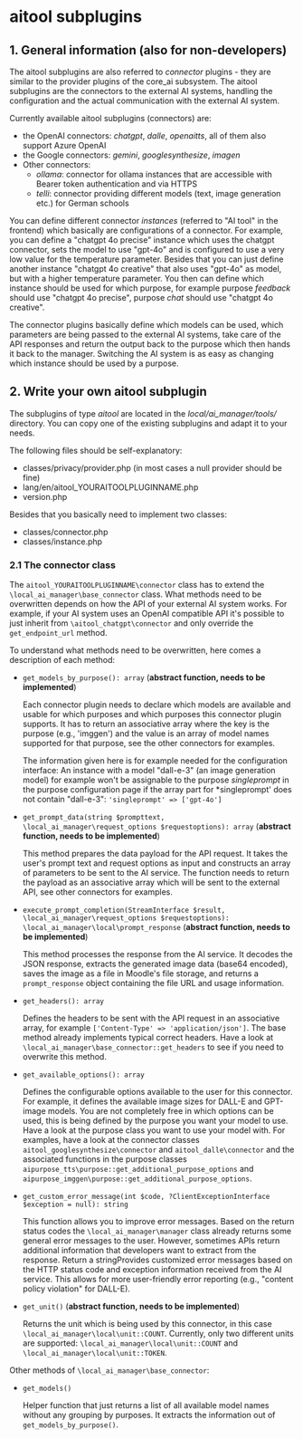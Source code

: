 # aitool subplugins

## 1. General information (also for non-developers)

The aitool subplugins are also referred to *connector* plugins - they are similar to the provider plugins of the core_ai subsystem. The aitool subplugins are the connectors to the external AI systems, handling the configuration and the actual communication with the external AI system.

Currently available aitool subplugins (connectors) are:
- the OpenAI connectors: *chatgpt*, *dalle*, *openaitts*, all of them also support Azure OpenAI
- the Google connectors: *gemini*, *googlesynthesize*, *imagen*
- Other connectors:
    - *ollama*: connector for ollama instances that are accessible with Bearer token authentication and via HTTPS
    - *telli*: connector providing different models (text, image generation etc.) for German schools

You can define different connector *instances* (referred to "AI tool" in the frontend) which basically are configurations of a connector. For example, you can define a "chatgpt 4o precise" instance which uses the chatgpt connector, sets the model to use "gpt-4o" and is configured to use a very low value for the temperature parameter. Besides that you can just define another instance "chatgpt 4o creative" that also uses "gpt-4o" as model, but with a higher temperature parameter. You then can define which instance should be used for which purpose, for example purpose *feedback* should use "chatgpt 4o precise", purpose *chat* should use "chatgpt 4o creative".

The connector plugins basically define which models can be used, which parameters are being passed to the external AI systems, take care of the API responses and return the output back to the purpose which then hands it back to the manager. Switching the AI system is as easy as changing which instance should be used by a purpose.

## 2. Write your own aitool subplugin

The subplugins of type *aitool* are located in the *local/ai_manager/tools/* directory. You can copy one of the existing subplugins and adapt it to your needs.

The following files should be self-explanatory:
- classes/privacy/provider.php (in most cases a null provider should be fine)
- lang/en/aitool_YOURAITOOLPLUGINNAME.php
- version.php

Besides that you basically need to implement two classes:
- classes/connector.php
- classes/instance.php

### 2.1 The connector class

The `aitool_YOURAITOOLPLUGINNAME\connector` class has to extend the `\local_ai_manager\base_connector` class. What methods need to be overwritten depends on how the API of your external AI system works. For example, if your AI system uses an OpenAI compatible API it's possible to just inherit from `\aitool_chatgpt\connector` and only override the `get_endpoint_url` method.

To understand what methods need to be overwritten, here comes a description of each method:

- `get_models_by_purpose(): array` (**abstract function, needs to be implemented**)

  Each connector plugin needs to declare which models are available and usable for which purposes and which purposes this connector plugin supports. It has to return an associative array where the key is the purpose (e.g., 'imggen') and the value is an array of model names supported for that purpose, see the other connectors for examples.

  The information given here is for example needed for the configuration interface: An instance with a model "dall-e-3" (an image generation model) for example won't be assignable to the purpose *singleprompt* in the purpose configuration page if the array part for *singleprompt' does not contain "dall-e-3": `'singleprompt' => ['gpt-4o']`

- `get_prompt_data(string $prompttext, \local_ai_manager\request_options $requestoptions): array` (**abstract function, needs to be implemented**)

  This method prepares the data payload for the API request. It takes the user's prompt text and request options as input and constructs an array of parameters to be sent to the AI service. The function needs to return the payload as an associative array which will be sent to the external API, see other connectors for examples.

- `execute_prompt_completion(StreamInterface $result, \local_ai_manager\request_options $requestoptions): \local_ai_manager\local\prompt_response` (**abstract function, needs to be implemented**)

  This method processes the response from the AI service. It decodes the JSON response, extracts the generated image data (base64 encoded), saves the image as a file in Moodle's file storage, and returns a `prompt_response` object containing the file URL and usage information.

- `get_headers(): array`

  Defines the headers to be sent with the API request in an associative array, for example `['Content-Type' => 'application/json']`. The base method already implements typical correct headers. Have a look at `\local_ai_manager\base_connector::get_headers` to see if you need to overwrite this method.

- `get_available_options(): array`

  Defines the configurable options available to the user for this connector. For example, it defines the available image sizes for DALL-E and GPT-image models. You are not completely free in which options can be used, this is being defined by the purpose you want your model to use. Have a look at the purpose class you want to use your model with. For examples, have a look at the connector classes `aitool_googlesynthesize\connector` and `aitool_dalle\connector` and the associated functions in the purpose classes `aipurpose_tts\purpose::get_additional_purpose_options` and `aipurpose_imggen\purpose::get_additional_purpose_options`.

- `get_custom_error_message(int $code, ?ClientExceptionInterface $exception = null): string`

  This function allows you to improve error messages. Based on the return status codes the `\local_ai_manager\manager` class already returns some general error messages to the user. However, sometimes APIs return additional information that developers want to extract from the response. Return a stringProvides customized error messages based on the HTTP status code and exception information received from the AI service.  This allows for more user-friendly error reporting (e.g., "content policy violation" for DALL-E).

- `get_unit()` (**abstract function, needs to be implemented**)

  Returns the unit which is being used by this connector, in this case `\local_ai_manager\local\unit::COUNT`. Currently, only two different units are supported: `\local_ai_manager\local\unit::COUNT` and `\local_ai_manager\local\unit::TOKEN`.


Other methods of `\local_ai_manager\base_connector`:

- `get_models()`

  Helper function that just returns a list of all available model names without any grouping by purposes. It extracts the information out of `get_models_by_purpose()`.